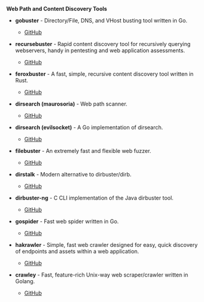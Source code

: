 **Web Path and Content Discovery Tools**

- **gobuster** - Directory/File, DNS, and VHost busting tool written in Go.
  - [GitHub](https://github.com/OJ/gobuster)

- **recursebuster** - Rapid content discovery tool for recursively querying webservers, handy in pentesting and web application assessments.
  - [GitHub](https://github.com/C-Sto/recursebuster)

- **feroxbuster** - A fast, simple, recursive content discovery tool written in Rust.
  - [GitHub](https://github.com/epi052/feroxbuster)

- **dirsearch (maurosoria)** - Web path scanner.
  - [GitHub](https://github.com/maurosoria/dirsearch)

- **dirsearch (evilsocket)** - A Go implementation of dirsearch.
  - [GitHub](https://github.com/evilsocket/dirsearch)

- **filebuster** - An extremely fast and flexible web fuzzer.
  - [GitHub](https://github.com/henshin/filebuster)

- **dirstalk** - Modern alternative to dirbuster/dirb.
  - [GitHub](https://github.com/stefanoj3/dirstalk)

- **dirbuster-ng** - C CLI implementation of the Java dirbuster tool.
  - [GitHub](https://github.com/digination/dirbuster-ng)

- **gospider** - Fast web spider written in Go.
  - [GitHub](https://github.com/jaeles-project/gospider)

- **hakrawler** - Simple, fast web crawler designed for easy, quick discovery of endpoints and assets within a web application.
  - [GitHub](https://github.com/hakluke/hakrawler)

- **crawley** - Fast, feature-rich Unix-way web scraper/crawler written in Golang.
  - [GitHub](https://github.com/s0rg/crawley)
